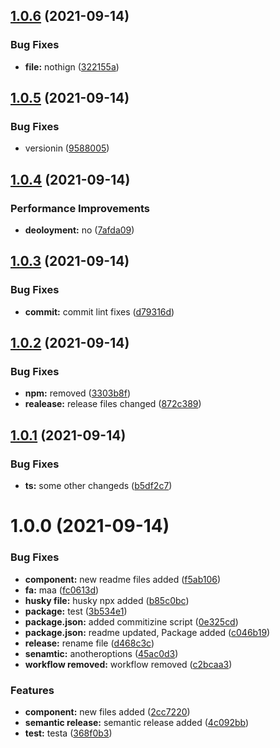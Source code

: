 ## [1.0.6](https://github.com/developersapien/test2/compare/v1.0.5...v1.0.6) (2021-09-14)


### Bug Fixes

* **file:** nothign ([322155a](https://github.com/developersapien/test2/commit/322155a891ff19a874c25b0bd0909fa3319d3d56))

## [1.0.5](https://github.com/developersapien/test2/compare/v1.0.4...v1.0.5) (2021-09-14)


### Bug Fixes

* versionin ([9588005](https://github.com/developersapien/test2/commit/9588005e76dfbac6372ea109b01f45b5f3001a01))

## [1.0.4](https://github.com/developersapien/test2/compare/v1.0.3...v1.0.4) (2021-09-14)


### Performance Improvements

* **deoloyment:** no ([7afda09](https://github.com/developersapien/test2/commit/7afda090d6dcd39a90dcd303dee50964e725ce9d))

## [1.0.3](https://github.com/developersapien/test2/compare/v1.0.2...v1.0.3) (2021-09-14)


### Bug Fixes

* **commit:** commit lint fixes ([d79316d](https://github.com/developersapien/test2/commit/d79316d4b7e096bb60044f31ab21f85d04e9501c))

## [1.0.2](https://github.com/developersapien/test2/compare/v1.0.1...v1.0.2) (2021-09-14)


### Bug Fixes

* **npm:** removed ([3303b8f](https://github.com/developersapien/test2/commit/3303b8f315815ff374a4fedbf1c623fecb590235))
* **realease:** release files changed ([872c389](https://github.com/developersapien/test2/commit/872c3899927e29ef003c8c5d8881e6a77f5d5ef4))

## [1.0.1](https://github.com/developersapien/test2/compare/v1.0.0...v1.0.1) (2021-09-14)


### Bug Fixes

* **ts:** some other changeds ([b5df2c7](https://github.com/developersapien/test2/commit/b5df2c7f6f0c8cb25f702d32552593f448bb4d6f))

# 1.0.0 (2021-09-14)


### Bug Fixes

* **component:** new readme files added ([f5ab106](https://github.com/developersapien/test2/commit/f5ab1061c0407ecb03a9aaf1dd1d34b2f5b1f3c9))
* **fa:** maa ([fc0613d](https://github.com/developersapien/test2/commit/fc0613d2e0d08ffca188970e87e791b8f2a87c3d))
* **husky file:** husky npx added ([b85c0bc](https://github.com/developersapien/test2/commit/b85c0bcb5771a8d13235d72e3ca6f84c79b1d280))
* **package:** test ([3b534e1](https://github.com/developersapien/test2/commit/3b534e13e9795a9e5b680e989ce37b45f5336186))
* **package.json:** added commitizine script ([0e325cd](https://github.com/developersapien/test2/commit/0e325cd9a5132f2e5e43ea5bb261680b795cb093))
* **package.json:** readme updated, Package added ([c046b19](https://github.com/developersapien/test2/commit/c046b192bb2f95aff5d2ce4a0a1de030daa73929))
* **release:** rename file ([d468c3c](https://github.com/developersapien/test2/commit/d468c3c6931dd10eaa71f71477765fc0076de660))
* **senamtic:** anotheroptions ([45ac0d3](https://github.com/developersapien/test2/commit/45ac0d3ea1b219ffe806d1361144a66ed2f5e5f9))
* **workflow removed:** workflow removed ([c2bcaa3](https://github.com/developersapien/test2/commit/c2bcaa3e43fb08c814a33d8349bfe53de76a4442))


### Features

* **component:** new files added ([2cc7220](https://github.com/developersapien/test2/commit/2cc7220d8303f6be9b0fc2e78e41fc768f5d9748))
* **semantic release:** semantic release added ([4c092bb](https://github.com/developersapien/test2/commit/4c092bb74cd2fb0079994eafcca85145eb59f979))
* **test:** testa ([368f0b3](https://github.com/developersapien/test2/commit/368f0b30667a3d7856ae51f40929fde35fe99fd7))
